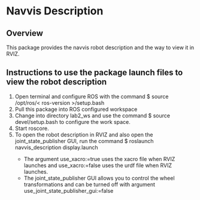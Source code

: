 <h1>Navvis Description</h1>
<h2>Overview</h2>
<p>This package provides the navvis robot description and the way to view it in RVIZ.</p>
<h2>Instructions to use the package launch files to view the robot description</h2>
<ol>
  <li>Open terminal and configure ROS with the command $ source /opt/ros/< ros-version >/setup.bash</li>
  <li>Pull this package into ROS configured workspace</li>
  <li>Change into directory lab2_ws and use the command $ source devel/setup.bash to configure the work space.</li>
  <li>Start roscore.</li>
  <li>To open the robot description in RVIZ and also open the joint_state_publisher GUI, run the command $ roslaunch navvis_description display.launch</li>
      <ul>
        <li>The argument use_xacro:=true uses the xacro file when RVIZ launches and use_xacro:=false uses the urdf file when RVIZ launches.</li>
        <li>The joint_state_publisher GUI allows you to control the wheel transformations and can be turned off with argument use_joint_state_publisher_gui:=false</li>
      </ul>
